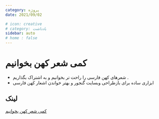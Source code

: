 ```yaml
---
category: پروژه
date: 2021/09/02

# icon: creative
# category: یادداشت
sidebar: auto
# home : false
---
```


# کمی شعر کهن بخوانیم

- شعرهای کهن فارسی را راحت تر بخوانیم و به اشتراک بگذاریم .
- ابزاری ساده برای بازطراحی وبسایت گنجور و بهتر خواندن اشعار کهن فارسی

## لینک

[ کمی شعر کهن بخوانیم](https://mehotkhan.github.io/faPoems/)
